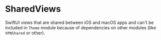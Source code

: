 # SharedViews

SwiftUI views that are shared between iOS and macOS apps and can't be included in `Theme` module because of dependencies on other modules (like `VPNShared` or other). 
